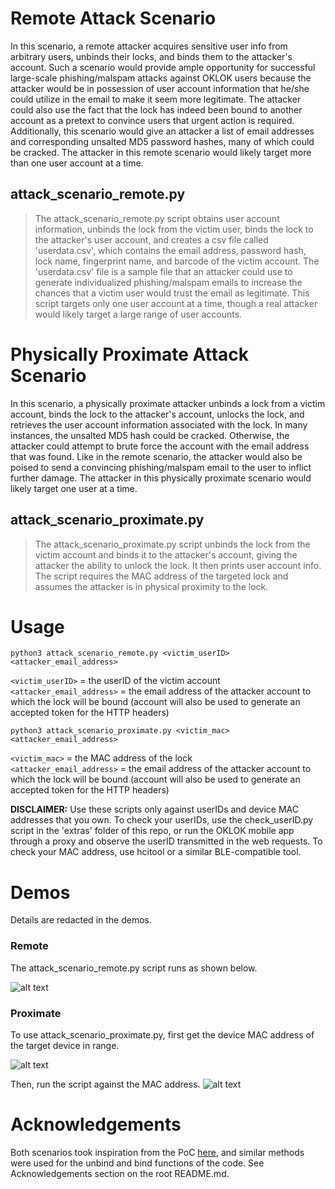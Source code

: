 # Remote Attack Scenario
In this scenario, a remote attacker acquires sensitive user info from arbitrary users, unbinds their locks, and binds them to the attacker's account. Such a scenario would provide ample opportunity for successful large-scale phishing/malspam attacks against OKLOK users because the attacker would be in possession of user account information that he/she could utilize in the email to make it seem more legitimate. The attacker could also use the fact that the lock has indeed been bound to another account as a pretext to convince users that urgent action is required. Additionally, this scenario would give an attacker a list of email addresses and corresponding unsalted MD5 password hashes, many of which could be cracked. The attacker in this remote scenario would likely target more than one user account at a time.

## attack_scenario_remote.py
>The attack_scenario_remote.py script obtains user account information, unbinds the lock from the victim user, binds the lock to the attacker's user account, and creates a csv file called 'userdata.csv', which contains the email address, password hash, lock name, fingerprint name, and barcode of the victim account. The 'userdata.csv' file is a sample file that an attacker could use to generate individualized phishing/malspam emails to increase the chances that a victim user would trust the email as legitimate. This script targets only one user account at a time, though a real attacker would likely target a large range of user accounts.

# Physically Proximate Attack Scenario
In this scenario, a physically proximate attacker unbinds a lock from a victim account, binds the lock to the attacker's account, unlocks the lock, and retrieves the user account information associated with the lock. In many instances, the unsalted MD5 hash could be cracked. Otherwise, the attacker could attempt to brute force the account with the email address that was found. Like in the remote scenario, the attacker would also be poised to send a convincing phishing/malspam email to the user to inflict further damage. The attacker in this physically proximate scenario would likely target one user at a time.

## attack_scenario_proximate.py
>The attack_scenario_proximate.py script unbinds the lock from the victim account and binds it to the attacker's account, giving the attacker the ability to unlock the lock. It then prints user account info. The script requires the MAC address of the targeted lock and assumes the attacker is in physical proximity to the lock.

# Usage
```python3 attack_scenario_remote.py <victim_userID> <attacker_email_address>```

`<victim_userID>` = the userID of the victim account <br/>
`<attacker_email_address>` = the email address of the attacker account to which the lock will be bound (account will also be used to generate an accepted token for the HTTP headers)

```python3 attack_scenario_proximate.py <victim_mac> <attacker_email_address>```

`<victim_mac>` = the MAC address of the lock <br/>
`<attacker_email_address>` = the email address of the attacker account to which the lock will be bound (account will also be used to generate an accepted token for the HTTP headers)

**DISCLAIMER:** Use these scripts only against userIDs and device MAC addresses that you own. To check your userIDs, use the check_userID.py script in the 'extras' folder of this repo, or run the OKLOK mobile app through a proxy and observe the userID transmitted in the web requests. To check your MAC address, use hcitool or a similar BLE-compatible tool. 

# Demos
Details are redacted in the demos. 

### Remote
The attack_scenario_remote.py script runs as shown below. 

![alt text](../screenshots/attack_scenario_remote.png)

### Proximate
To use attack_scenario_proximate.py, first get the device MAC address of the target device in range.

![alt text](../screenshots/hcitool_lescan.png)

Then, run the script against the MAC address. 
![alt text](../screenshots/attack_scenario_proximate.png)

# Acknowledgements
Both scenarios took inspiration from the PoC [here](https://github.com/securelayer7/pwnfb50/blob/master/pwnfb50.py), and similar methods were used for the unbind and bind functions of the code. See Acknowledgements section on the root README.md.


